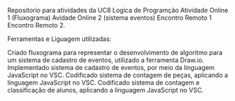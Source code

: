 Repositorio para atividades da UC8 Logica de Programção
Atividade Online 1 (Fluxograma)
Avidade Online 2 (sistema eventos)
Encontro Remoto 1
Encontro Remoto 2.

Ferramentas e Liguagem utilizadas:

Criado fluxograma para representar o desenvolvimento de algoritmo para um sistema de cadastro de eventos, utilizado a ferramenta Draw.io.
Implementado sistema de cadastro de eventos, por meio da linguagem JavaScript no VSC.
Codificado sistema de contagem de peças, aplicando a linguagem JavaScript no VSC.
Codificado sistema de contagem e classificação de alunos, aplicando a linguagem JavaScript no VSC.
